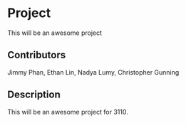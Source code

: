 # Project

This will be an awesome project

## Contributors

Jimmy Phan, Ethan Lin, Nadya Lumy, Christopher Gunning

## Description

This will be an awesome project for 3110.
